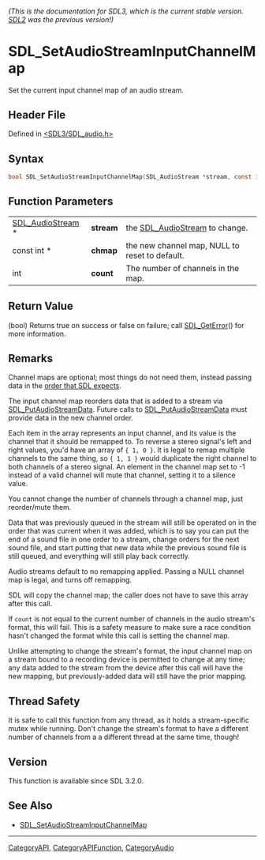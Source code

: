 ###### (This is the documentation for SDL3, which is the current stable version. [SDL2](https://wiki.libsdl.org/SDL2/) was the previous version!)
# SDL_SetAudioStreamInputChannelMap

Set the current input channel map of an audio stream.

## Header File

Defined in [<SDL3/SDL_audio.h>](https://github.com/libsdl-org/SDL/blob/main/include/SDL3/SDL_audio.h)

## Syntax

```c
bool SDL_SetAudioStreamInputChannelMap(SDL_AudioStream *stream, const int *chmap, int count);
```

## Function Parameters

|                                      |            |                                                   |
| ------------------------------------ | ---------- | ------------------------------------------------- |
| [SDL_AudioStream](SDL_AudioStream) * | **stream** | the [SDL_AudioStream](SDL_AudioStream) to change. |
| const int *                          | **chmap**  | the new channel map, NULL to reset to default.    |
| int                                  | **count**  | The number of channels in the map.                |

## Return Value

(bool) Returns true on success or false on failure; call
[SDL_GetError](SDL_GetError)() for more information.

## Remarks

Channel maps are optional; most things do not need them, instead passing
data in the [order that SDL expects](CategoryAudio#channel-layouts).

The input channel map reorders data that is added to a stream via
[SDL_PutAudioStreamData](SDL_PutAudioStreamData). Future calls to
[SDL_PutAudioStreamData](SDL_PutAudioStreamData) must provide data in the
new channel order.

Each item in the array represents an input channel, and its value is the
channel that it should be remapped to. To reverse a stereo signal's left
and right values, you'd have an array of `{ 1, 0 }`. It is legal to remap
multiple channels to the same thing, so `{ 1, 1 }` would duplicate the
right channel to both channels of a stereo signal. An element in the
channel map set to -1 instead of a valid channel will mute that channel,
setting it to a silence value.

You cannot change the number of channels through a channel map, just
reorder/mute them.

Data that was previously queued in the stream will still be operated on in
the order that was current when it was added, which is to say you can put
the end of a sound file in one order to a stream, change orders for the
next sound file, and start putting that new data while the previous sound
file is still queued, and everything will still play back correctly.

Audio streams default to no remapping applied. Passing a NULL channel map
is legal, and turns off remapping.

SDL will copy the channel map; the caller does not have to save this array
after this call.

If `count` is not equal to the current number of channels in the audio
stream's format, this will fail. This is a safety measure to make sure a
race condition hasn't changed the format while this call is setting the
channel map.

Unlike attempting to change the stream's format, the input channel map on a
stream bound to a recording device is permitted to change at any time; any
data added to the stream from the device after this call will have the new
mapping, but previously-added data will still have the prior mapping.

## Thread Safety

It is safe to call this function from any thread, as it holds a
stream-specific mutex while running. Don't change the stream's format to
have a different number of channels from a a different thread at the same
time, though!

## Version

This function is available since SDL 3.2.0.

## See Also

- [SDL_SetAudioStreamInputChannelMap](SDL_SetAudioStreamInputChannelMap)

----
[CategoryAPI](CategoryAPI), [CategoryAPIFunction](CategoryAPIFunction), [CategoryAudio](CategoryAudio)

